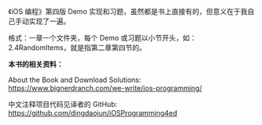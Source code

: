 《iOS 编程》第四版 Demo 实现和习题，虽然都是书上直接有的，但意义在于我自己手动实现了一遍。

格式：一章一个文件夹，每个 Demo 或习题以小节开头，如：2.4RandomItems，就是指第二章第四节的。

**本书的相关资料：**

About the Book and Download Solutions:
https://www.bignerdranch.com/we-write/ios-programming/

中文注释项目代码见译者的 GitHub: https://github.com/dingdaojun/iOSProgramming4ed

